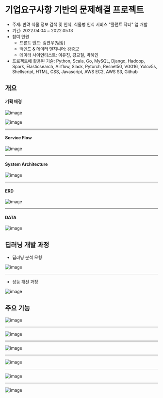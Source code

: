 # 기업요구사항 기반의 문제해결 프로젝트

- 주제: 반려 식물 정보 검색 및 인식, 식물병 인식 서비스 "플랜트 닥터" 앱 개발
- 기간: 2022.04.04 ~ 2022.05.13
- 참여 인원
  - 프론트 엔드: 김연우(팀장)
  - 백엔드 & 데이터 엔지니어: 강중모
  - 데이터 사이언티스트: 이유진, 강교철, 박혜인
- 프로젝트에 활용된 기술: Python, Scala, Go, MySQL, Django, Hadoop, Spark, Elasticsearch, Airflow, Slack, Pytorch, Resnet50, VGG16, Yolov5s, Shellscript, HTML, CSS, Javascript, AWS EC2, AWS S3, Github



## 개요



#### 기획 배경

![image](https://user-images.githubusercontent.com/87686562/193470528-621fde5f-a529-4cd2-a686-e5727ffc8c06.png)



![image](https://user-images.githubusercontent.com/87686562/193471432-291de06d-91d1-4926-af2a-d262122eb6b2.png)

---



#### Service Flow

![image](https://user-images.githubusercontent.com/87686562/193470609-11cb3519-c0ca-4e48-8e4a-904cb6dbdc99.png)

---



#### System Architecture

![image](https://user-images.githubusercontent.com/87686562/193470670-df478314-d486-475c-bafb-5dcde30fa6ce.png)

---



#### ERD

![image](https://user-images.githubusercontent.com/87686562/193470764-b2877d77-ecf5-46ff-92f2-06a1950a95ca.png)

---



#### DATA

![image](https://user-images.githubusercontent.com/87686562/193470864-6dc5fffa-0549-4e5f-aa19-44f6b5d0c8fd.png)


## 딥러닝 개발 과정

- 딥러닝 분석 모형

![image](https://user-images.githubusercontent.com/87686562/193470947-1b11a6b0-5dae-4313-8410-7894fef27ab2.png)

---

- 성능 개선 과정

![image](https://user-images.githubusercontent.com/87686562/193471018-b99f8634-e86f-4adc-b018-b9b614b06d79.png)



## 주요 기능

![image](https://user-images.githubusercontent.com/87686562/193471127-ad2974a5-cad9-45be-a308-64c938e149a5.png)

---



![image](https://user-images.githubusercontent.com/87686562/193471626-2138bb20-97e4-4b1d-991b-e63bfef0a395.png)

---



![image](https://user-images.githubusercontent.com/87686562/193471614-a672127e-5b6e-428f-be4f-50fb0611c629.png)

---



![image](https://user-images.githubusercontent.com/87686562/193471594-39ce4eb7-3bd2-4db4-bd20-1379c62bf33f.png)

---



![image](https://user-images.githubusercontent.com/87686562/193471570-6f610d32-3077-435f-8466-0a457f6d7345.png)



---



![image](https://user-images.githubusercontent.com/87686562/193471558-6c97a364-b4b4-407b-9d83-144405fbdd14.png)

